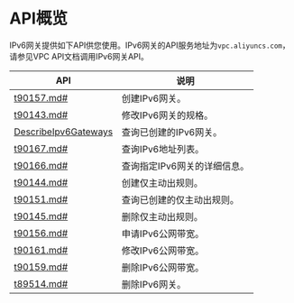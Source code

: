 # API概览

IPv6网关提供如下API供您使用。IPv6网关的API服务地址为`vpc.aliyuncs.com`，请参见VPC API文档调用IPv6网关API。

|API|说明|
|---|--|
|[t90157.md\#]()|创建IPv6网关。|
|[t90143.md\#]()|修改IPv6网关的规格。|
|[DescribeIpv6Gateways]()|查询已创建的IPv6网关。|
|[t90167.md\#]()|查询IPv6地址列表。|
|[t90166.md\#]()|查询指定IPv6网关的详细信息。|
|[t90144.md\#]()|创建仅主动出规则。|
|[t90151.md\#]()|查询已创建的仅主动出规则。|
|[t90145.md\#]()|删除仅主动出规则。|
|[t90156.md\#]()|申请IPv6公网带宽。|
|[t90161.md\#]()|修改IPv6公网带宽。|
|[t90159.md\#]()|删除IPv6公网带宽。|
|[t89514.md\#]()|删除IPv6网关。|

